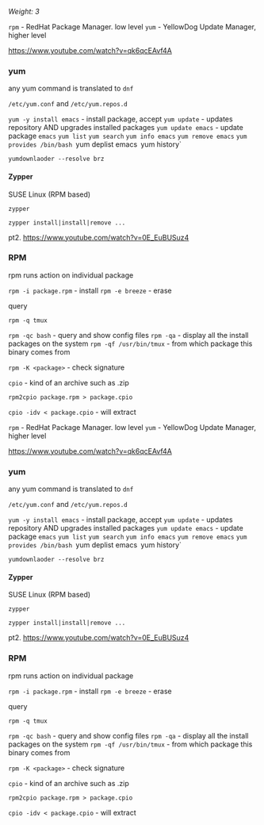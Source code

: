 
_Weight: 3_

`rpm` - RedHat Package Manager. low level
`yum` - YellowDog Update Manager, higher level

https://www.youtube.com/watch?v=qk6qcEAvf4A
### yum

any yum command is translated to `dnf`

`/etc/yum.conf` and `/etc/yum.repos.d`


`yum -y install emacs` - install package, accept
`yum update` - updates repository AND upgrades installed packages
`yum update emacs` - update package `emacs`
`yum list` 
`yum search`
`yum info emacs`
`yum remove emacs`
`yum provides /bin/bash
`yum deplist emacs`
`yum history`

`yumdownlaoder --resolve brz`

#### Zypper

SUSE Linux (RPM based)

`zypper`

`zypper install|install|remove ...`

pt2. https://www.youtube.com/watch?v=0E_EuBUSuz4

### RPM

rpm runs action on individual package

`rpm -i package.rpm` - install
`rpm -e breeze` - erase

query

`rpm -q tmux`

`rpm -qc bash` - query and show config files
`rpm -qa` - display all the install packages on the system
`rpm -qf /usr/bin/tmux`  - from which package this binary comes from

`rpm -K <package>` - check signature

`cpio` - kind of an archive such as .zip

`rpm2cpio package.rpm > package.cpio`

`cpio -idv < package.cpio` - will extract

`rpm` - RedHat Package Manager. low level
`yum` - YellowDog Update Manager, higher level

https://www.youtube.com/watch?v=qk6qcEAvf4A
### yum

any yum command is translated to `dnf`

`/etc/yum.conf` and `/etc/yum.repos.d`


`yum -y install emacs` - install package, accept
`yum update` - updates repository AND upgrades installed packages
`yum update emacs` - update package `emacs`
`yum list` 
`yum search`
`yum info emacs`
`yum remove emacs`
`yum provides /bin/bash
`yum deplist emacs`
`yum history`

`yumdownlaoder --resolve brz`

#### Zypper

SUSE Linux (RPM based)

`zypper`

`zypper install|install|remove ...`

pt2. https://www.youtube.com/watch?v=0E_EuBUSuz4

### RPM

rpm runs action on individual package

`rpm -i package.rpm` - install
`rpm -e breeze` - erase

query

`rpm -q tmux`

`rpm -qc bash` - query and show config files
`rpm -qa` - display all the install packages on the system
`rpm -qf /usr/bin/tmux`  - from which package this binary comes from

`rpm -K <package>` - check signature

`cpio` - kind of an archive such as .zip

`rpm2cpio package.rpm > package.cpio`

`cpio -idv < package.cpio` - will extract